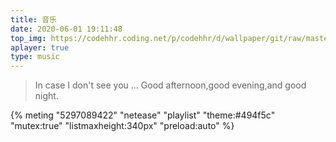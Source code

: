 ```yaml
---
title: 音乐
date: 2020-06-01 19:11:48
top_img: https://codehhr.coding.net/p/codehhr/d/wallpaper/git/raw/master/desktop.png
aplayer: true
type: music
---
```


> In case I don't see you ... Good afternoon,good evening,and good night.

<!-- <iframe src="//music.163.com/outchain/player?type=0&id=5297089422&auto=0"
style="
border:none;
width:100%;
height:500px;
"></iframe> -->

{% meting "5297089422" "netease" "playlist" "theme:#494f5c" "mutex:true" "listmaxheight:340px" "preload:auto" %}

<!-- <iframe frameborder="no" border="0" marginwidth="0" marginheight="0" width=330 height=450 src="//music.163.com/outchain/player?type=0&id=5297089422&auto=1&height=430"></iframe> -->
